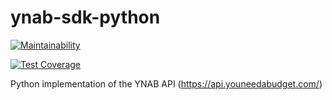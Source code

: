 # ynab-sdk-python
[![Maintainability](https://api.codeclimate.com/v1/badges/b6042768d805939000c2/maintainability)](https://codeclimate.com/github/andreroggeri/ynab-sdk-python/maintainability)

[![Test Coverage](https://api.codeclimate.com/v1/badges/b6042768d805939000c2/test_coverage)](https://codeclimate.com/github/andreroggeri/ynab-sdk-python/test_coverage)

Python implementation of the YNAB API (https://api.youneedabudget.com/)
